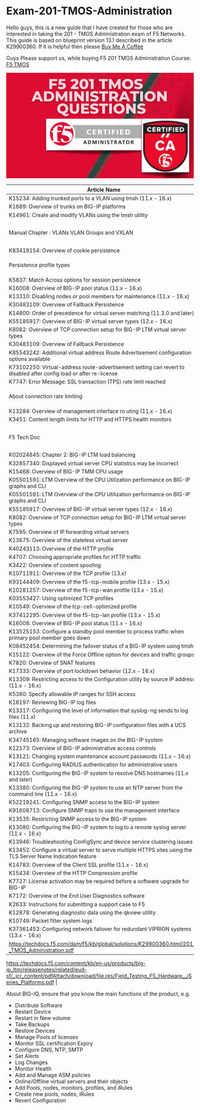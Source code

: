 # Exam-201-TMOS-Administration

Hello guys, this is a new guide that I have created for those who are interested in taking the 201 - TMOS Administration exam of F5 Networks. 
This guide is based on blueprint version 13.1 described in the article K29900360. 
If it is helpful then please [Buy Me A Coffee](https://www.buymeacoffee.com/Opscyber)

Guys Please support us, while buying F5 201 TMOS Administration Course: [F5 TMOS](https://www.udemy.com/course/f5-201-tmos-admin-v131-practice-exams-question-april-2023/?referralCode=4E472E44208A01D3C20C)

[![F5 TMOS](f5_201.png)](https://www.udemy.com/course/f5-201-tmos-admin-v131-practice-exams-question-april-2023/?referralCode=4E472E44208A01D3C20C)


| Article Name | Links |
| --- | --- |
| K15234: Adding trunked ports to a VLAN using tmsh (11.x - 16.x) | https://my.f5.com/manage/s/article/K15234 |
| K1689: Overview of trunks on BIG-IP platforms | https://support.f5.com/csp/article/K1689 |
| K14961: Create and modify VLANs using the tmsh utility | https://support.f5.com/csp/article/K14961 |
| Manual Chapter : VLANs VLAN Groups and VXLAN | https://techdocs.f5.com/kb/en-us/products/big-ip_ltm/manuals/product/tmos-routing-administration-13-1-0/5.html |
| K83419154: Overview of cookie persistence | https://support.f5.com/csp/article/K83419154 |
| Persistence profile types                 | https://techdocs.f5.com/kb/en-us/products/big-ip_ltm/manuals/product/ltm-profiles-reference-13-0-0/4.html |
| K5837: Match Across options for session persistence | https://support.f5.com/csp/article/K5837 |
| K16008: Overview of BIG-IP pool status (11.x - 16.x) | https://support.f5.com/csp/article/K16008 |
| K13310: Disabling nodes or pool members for maintenance (11.x - 16.x) | https://support.f5.com/csp/article/K13310 |
| K30483109: Overview of Fallback Persistence | https://support.f5.com/csp/article/K30483109 |
| K14800: Order of precedence for virtual server matching (11.3.0 and later) | https://support.f5.com/csp/article/K14800 |
| K55185917: Overview of BIG-IP virtual server types (12.x - 16.x) | https://support.f5.com/csp/article/K55185917 |
| K8082: Overview of TCP connection setup for BIG-IP LTM virtual server types | https://support.f5.com/csp/article/K8082 |
| K30483109: Overview of Fallback Persistence | https://support.f5.com/csp/article/K30483109 |
| K85543242: Additional virtual address Route Advertisement configuration options available | https://support.f5.com/csp/article/K85543242 |
| K73102250: Virtual-address route-advertisement setting can revert to disabled after config load or after re-license |https://support.f5.com/csp/article/K73102250 | | K7747: Error Message: SSL transaction (TPS) rate limit reached | https://support.f5.com/csp/article/K7747 |
| K7747: Error Message: SSL transaction (TPS) rate limit reached | https://support.f5.com/csp/article/K7747 |
| About connection rate limiting | https://techdocs.f5.com/en-us/bigip-14-1-0/big-ip-local-traffic-management-basics-14-1-0/about-virtual-servers.html |
| K13284: Overview of management interface ro uting (11.x - 16.x) | https://support.f5.com/csp/article/K13284 |
| K3451: Content length limits for HTTP and HTTPS health monitors | https://support.f5.com/csp/article/K3451 |
| F5 Tech Doc | https://techdocs.f5.com/en-us/bigip-14-1-0/big-ip-local-traffic-management-basics-14-1-0/enabling-and-disabling-local-traffic-objects.html |
| K02024845: Chapter 2: BIG-IP LTM load balancing | https://support.f5.com/csp/article/K02024845 |
| K32857340: Displayed virtual server CPU statistics may be incorrect | https://support.f5.com/csp/article/K32857340 |
| K15468: Overview of BIG-IP TMM CPU usage |  https://support.f5.com/csp/article/K15468 |
| K05501591: LTM Overview of the CPU Utilization performance on BIG-IP graphs and CLI | https://support.f5.com/csp/article/K05501591 |
| K05501591: LTM Overview of the CPU Utilization performance on BIG-IP graphs and CLI | https://support.f5.com/csp/article/K05501591 |
| K55185917: Overview of BIG-IP virtual server types (12.x - 16.x) | https://support.f5.com/csp/article/K55185917 |
| K8082: Overview of TCP connection setup for BIG-IP LTM virtual server types | https://support.f5.com/csp/article/K8082 |
| K7595: Overview of IP forwarding virtual servers | https://support.f5.com/csp/article/K7595 |
| K13675: Overview of the stateless virtual server | https://support.f5.com/csp/article/K13675 |
| K40243113: Overview of the HTTP profile | https://support.f5.com/csp/article/K40243113 |
| K4707: Choosing appropriate profiles for HTTP traffic | https://support.f5.com/csp/article/K4707 |
| K3422: Overview of content spooling | https://support.f5.com/csp/article/K3422 |
| K10711911: Overview of the TCP profile (13.x) | https://support.f5.com/csp/article/K10711911 |
| K93144409: Overview of the f5-tcp-mobile profile (13.x - 15.x) | https://support.f5.com/csp/article/K93144409 |
| K10281257: Overview of the f5-tcp-wan profile (13.x - 15.x) | https://support.f5.com/csp/article/K10281257 |
| K03553427: Using optimized TCP profiles | https://support.f5.com/csp/article/K03553427 |
| K10549: Overview of the tcp-cell-optimized profile | https://support.f5.com/csp/article/K10549 |
| K37412295: Overview of the f5-tcp-lan profile (13.x - 15.x) | https://support.f5.com/csp/article/K37412295 |
| K16008: Overview of BIG-IP pool status (11.x - 16.x) | https://support.f5.com/csp/article/K16008 |
| K13525153: Configure a standby pool member to process traffic when primary pool member goes down | https://support.f5.com/csp/article/K13525153 |
| K08452454: Determining the failover status of a BIG-IP system using tmsh | https://support.f5.com/csp/article/K08452454 | 
| K15122: Overview of the Force Offline option for devices and traffic groups | https://support.f5.com/csp/article/K15122 |
| K7820: Overview of SNAT features | https://support.f5.com/csp/article/K7820 |
| K17333: Overview of port lockdown behavior (12.x - 16.x) | https://support.f5.com/csp/article/K17333 |
| K13309: Restricting access to the Configuration utility by source IP address (11.x - 16.x) | https://support.f5.com/csp/article/K13309 | 
| K5380: Specify allowable IP ranges for SSH access | https://support.f5.com/csp/article/K5380 | 
| K16197: Reviewing BIG-IP log files | https://support.f5.com/csp/article/K16197 | 
| K13317: Configuring the level of information that syslog-ng sends to log files (11.x) |  https://support.f5.com/csp/article/K13317 |
| K13132: Backing up and restoring BIG-IP configuration files with a UCS archive | https://support.f5.com/csp/article/K13132 | 
| K34745165: Managing software images on the BIG-IP system | https://support.f5.com/csp/article/K34745165 | 
| K12173: Overview of BIG-IP administrative access controls | https://support.f5.com/csp/article/K12173 | 
| K13121: Changing system maintenance account passwords (11.x - 16.x) | https://support.f5.com/csp/article/K13121 | 
| K17403: Configuring RADIUS authentication for administrative users | https://support.f5.com/csp/article/K17403 |
| K13205: Configuring the BIG-IP system to resolve DNS hostnames (11.x and later) | https://support.f5.com/csp/article/K13205 | 
| K13380: Configuring the BIG-IP system to use an NTP server from the command line (11.x - 16.x) | https://support.f5.com/csp/article/K13380 | 
| K52219241: Configuring SNMP access to the BIG-IP system | https://support.f5.com/csp/article/K52219241 |
| K91608713: Configure SNMP traps to use the management interface | https://support.f5.com/csp/article/K91608713|
| K13535: Restricting SNMP access to the BIG-IP system | https://support.f5.com/csp/article/K13535 |
| K13080: Configuring the BIG-IP system to log to a remote syslog server (11.x - 16.x) | https://support.f5.com/csp/article/K13080 |
| K13946: Troubleshooting ConfigSync and device service clustering issues | https://support.f5.com/csp/article/K13946 |
| K13452: Configure a virtual server to serve multiple HTTPS sites using the TLS Server Name Indication feature | https://support.f5.com/csp/article/K13452 | 
| K14783: Overview of the Client SSL profile (11.x - 16.x) | https://support.f5.com/csp/article/K14783 |
| K15434: Overview of the HTTP Compression profile | https://support.f5.com/csp/article/K15434 
| K7727: License activation may be required before a software upgrade for BIG-IP | https://support.f5.com/csp/article/K7727|
| K7172: Overview of the End User Diagnostics software | https://support.f5.com/csp/article/K7172|
| K2633: Instructions for submitting a support case to F5 | https://support.f5.com/csp/article/K2633 |
| K12878: Generating diagnostic data using the qkview utility | https://support.f5.com/csp/article/K12878| 
| K10749: Packet filter system logs | https://support.f5.com/csp/article/K10749
| K37361453: Configuring network failover for redundant VIPRION systems (13.x - 16.x) | https://support.f5.com/csp/article/K37361453 | 
| https://techdocs.f5.com/dam/f5/kb/global/solutions/K29900360.html/201_-_TMOS_Administration.pdf | 

https://techdocs.f5.com/content/kb/en-us/products/big-ip_ltm/releasenotes/related/eud-sf/_jcr_content/pdfAttach/download/file.res/Field_Testing_F5_Hardware__iSeries_Platforms.pdf | 

About BIG-IQ, ensure that you know the main functions of the product, e.g. 
- Distribute Software 
- Restart Device 
- Restart in New volume
- Take Backups 
- Restore Devices 
- Manage Pools of licenses 
- Monitor SSL certification Expiry
- Configure DNS, NTP, SMTP
- Set Alerts 
- Log Changes 
- Monitor Health 
- Add and Manage ASM policies 
- Online/Offline virtual servers and their objects 
- Add Pools, nodes, monitors, profiles, and iRules 
- Create new pools, nodes, iRules
- Revert Configuration 

